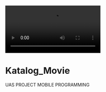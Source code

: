 ![alt text](https://github.com/YudiWiputra/Katalog_Movie/blob/master/hasil_running.mp4?raw=true)

# Katalog_Movie
UAS PROJECT MOBILE PROGRAMMING

